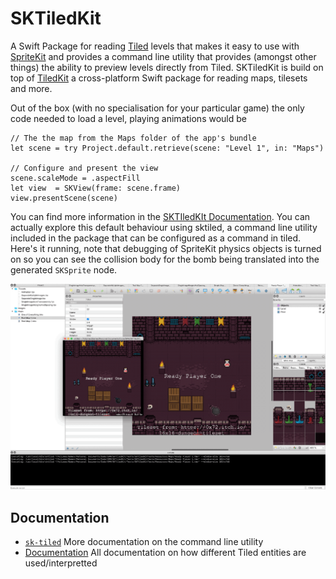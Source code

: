 # SKTiledKit

A Swift Package for reading [Tiled](https://www.mapeditor.org) levels that makes it easy to use with [SpriteKit](https://developer.apple.com/documentation/spritekit) and provides a command line utility that provides (amongst other things) the ability to preview levels directly from Tiled. SKTiledKit is build on top of [TiledKit](https://github.com/SwiftStudies/TiledKit) a cross-platform Swift package for reading maps, tilesets and more. 

Out of the box (with no specialisation for your particular game) the only code needed to load a level, playing animations would be

    // The the map from the Maps folder of the app's bundle
    let scene = try Project.default.retrieve(scene: "Level 1", in: "Maps")
    
    // Configure and present the view
    scene.scaleMode = .aspectFill
    let view  = SKView(frame: scene.frame)
    view.presentScene(scene)

You can find more information in the [SKTIledKIt Documentation](Documentation/README.md). You can actually explore this default behaviour using sktiled, a command line utility included in the package that can be configured as a command in tiled. Here's it running, note that debugging of SpriteKit physics objects is turned on so you can see the collision body for the bomb being translated into the generated `SKSprite` node. 

<img src="Documentation/Images/sktiled-loop.gif" />

## Documentation

 - [`sk-tiled`](Documentation/sk-tiled.md) More documentation on the command line utility
 - [Documentation](Documentation/README.md) All documentation on how different Tiled entities are used/interpretted

